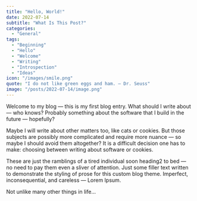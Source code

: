 ```yaml
---
title: "Hello, World!"
date: 2022-07-14
subtitle: "What Is This Post?"
categories:
  - "General"
tags:
  - "Beginning"
  - "Hello"
  - "Welcome"
  - "Writing"
  - "Introspection"
  - "Ideas"
icon: "/images/smile.png"
quote: "I do not like green eggs and ham. — Dr. Seuss"
image: "/posts/2022-07-14/image.png"
---
```


Welcome to my blog — this is my first blog entry. What should I write about — who knows? Probably something about the software that I build in the future — hopefully?

Maybe I will write about other matters too, like cats or cookies. But those subjects are possibly more complicated and require more nuance — so maybe I should avoid them altogether? It is a difficult decision one has to make: choosing between writing about software or cookies.

These are just the ramblings of a tired individual soon heading2 to bed — no need to pay them even a sliver of attention. Just some filler text written to demonstrate the styling of prose for this custom blog theme. Imperfect, inconsequential, and careless — Lorem Ipsum.

Not unlike many other things in life...

